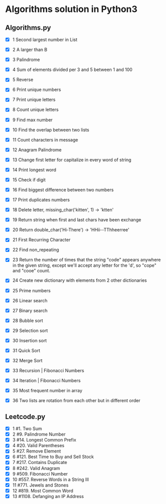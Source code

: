 # Algorithms solution in Python3

## Algorithms.py

* [x] 1 Second largest number in List
* [x] 2 A larger than B
* [x] 3 Palindrome
* [x] 4 Sum of elements divided per 3 and 5 between 1 and 100
* [x] 5 Reverse
* [x] 6 Print unique numbers
* [x] 7 Print unique letters
* [x] 8 Count unique letters
* [x] 9 Find max number
* [x] 10 Find the overlap between two lists
* [x] 11 Count characters in message
* [x] 12 Anagram Palindrome
* [x] 13 Change first letter for capitalize in every word of string
* [x] 14 Print longest word
* [x] 15 Check if digit
* [x] 16 Find biggest difference between two numbers
* [x] 17 Print duplicates numbers
* [x] 18 Delete letter, missing_char('kitten', 1) -> 'ktten'
* [x] 19 Return string when first and last chars have been exchange
* [x] 20 Return double_char('Hi-There') -> 'HHii--TThheerree'
* [x] 21 First Recurring Character
* [x] 22 Find non_repeating
* [x] 23 Return the number of times that the string "code" appears
      anywhere in the given string, except we'll accept any letter for
      the 'd', so "cope" and "cooe" count.
* [x] 24 Create new dictionary with elements from 2 other dictionaries
* [x] 25 Prime numbers
* [x] 26 Linear search
* [x] 27 Binary search
* [x] 28 Bubble sort
* [x] 29 Selection sort
* [x] 30 Insertion sort
* [x] 31 Quick Sort
* [x] 32 Merge Sort
* [x] 33 Recursion | Fibonacci Numbers
* [x] 34 Iteration | Fibonacci Numbers
* [x] 35 Most frequent number in array
* [x] 36 Two lists are rotation from each other but in different order


## Leetcode.py

* [x] 1 #1. Two Sum
* [x] 2 #9. Palindrome Number
* [x] 3 #14. Longest Common Prefix
* [x] 4 #20. Valid Parentheses
* [x] 5 #27. Remove Element
* [x] 6 #121. Best Time to Buy and Sell Stock
* [x] 7 #217. Contains Duplicate
* [x] 8 #242. Valid Anagram
* [x] 9 #509. Fibonacci Number
* [x] 10 #557. Reverse Words in a String III
* [x] 11 #771. Jewels and Stones
* [x] 12 #819. Most Common Word
* [x] 13 #1108. Defanging an IP Address